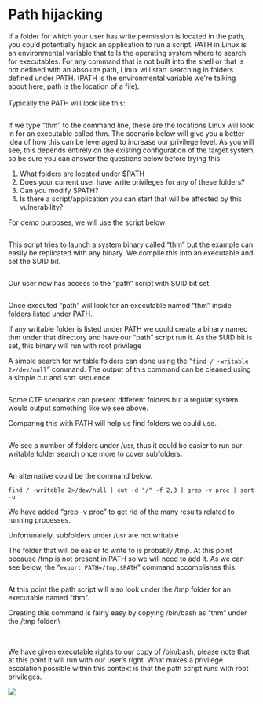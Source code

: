 # Path hijacking

If a folder for which your user has write permission is located in the path, you could potentially hijack an application to run a script. PATH in Linux is an environmental variable that tells the operating system where to search for executables. For any command that is not built into the shell or that is not defined with an absolute path, Linux will start searching in folders defined under PATH. (PATH is the environmental variable we're talking about here, path is the location of a file).\
\
Typically the PATH will look like this:

<div align="left"><figure><img src="https://i.imgur.com/ch2Z4zp.png" alt=""><figcaption></figcaption></figure></div>

If we type “thm” to the command line, these are the locations Linux will look in for an executable called thm. The scenario below will give you a better idea of how this can be leveraged to increase our privilege level. As you will see, this depends entirely on the existing configuration of the target system, so be sure you can answer the questions below before trying this.

1. What folders are located under $PATH
2. Does your current user have write privileges for any of these folders?
3. Can you modify $PATH?
4. Is there a script/application you can start that will be affected by this vulnerability?

For demo purposes, we will use the script below:

<div align="left"><figure><img src="https://i.imgur.com/qX7m2Jq.png" alt=""><figcaption></figcaption></figure></div>

This script tries to launch a system binary called “thm” but the example can easily be replicated with any binary. We compile this into an executable and set the SUID bit.

<div align="left"><figure><img src="https://i.imgur.com/A6QQ65I.png" alt=""><figcaption></figcaption></figure></div>

Our user now has access to the “path” script with SUID bit set.

<div align="left"><figure><img src="https://i.imgur.com/Af1RpuY.png" alt=""><figcaption></figcaption></figure></div>

Once executed “path” will look for an executable named “thm” inside folders listed under PATH.

If any writable folder is listed under PATH we could create a binary named thm under that directory and have our “path” script run it. As the SUID bit is set, this binary will run with root privilege

A simple search for writable folders can done using the “`find / -writable 2>/dev/null`” command. The output of this command can be cleaned using a simple cut and sort sequence.

<div align="left"><figure><img src="https://i.imgur.com/7UekB3t.png" alt=""><figcaption></figcaption></figure></div>

Some CTF scenarios can present different folders but a regular system would output something like we see above.

Comparing this with PATH will help us find folders we could use.

<figure><img src="https://i.imgur.com/67mdmmG.png" alt=""><figcaption></figcaption></figure>

We see a number of folders under /usr, thus it could be easier to run our writable folder search once more to cover subfolders.

<figure><img src="https://i.imgur.com/Y3pDsrL.png" alt=""><figcaption></figcaption></figure>

An alternative could be the command below.

`find / -writable 2>/dev/null | cut -d "/" -f 2,3 | grep -v proc | sort -u`

We have added “grep -v proc” to get rid of the many results related to running processes.

Unfortunately, subfolders under /usr are not writable

The folder that will be easier to write to is probably /tmp. At this point because /tmp is not present in PATH so we will need to add it. As we can see below, the “`export PATH=/tmp:$PATH`” command accomplishes this.

<figure><img src="https://i.imgur.com/u1PM8ZD.png" alt=""><figcaption></figcaption></figure>

At this point the path script will also look under the /tmp folder for an executable named “thm”.

Creating this command is fairly easy by copying /bin/bash as “thm” under the /tmp folder.\


<div align="left"><figure><img src="https://i.imgur.com/7UdrEnd.png" alt=""><figcaption></figcaption></figure></div>

\
We have given executable rights to our copy of /bin/bash, please note that at this point it will run with our user’s right. What makes a privilege escalation possible within this context is that the path script runs with root privileges.

![](https://i.imgur.com/MlBJ8kb.png)
